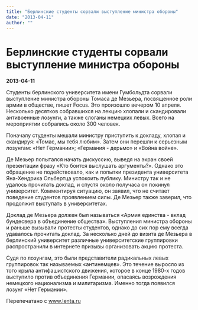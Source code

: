 ```yaml
---
title: "Берлинские студенты сорвали выступление министра обороны"
date: "2013-04-11"
author: ""
---
```


# Берлинские студенты сорвали выступление министра обороны

**2013-04-11** 

Студенты берлинского университета имени Гумбольдта сорвали выступление министра обороны Томаса де Мезьера, посвященное роли армии в обществе, пишет Focus. Это произошло вечером 10 апреля. Несколько десятков собравшихся на лекцию хлопали и скандировали антивоенные лозунги, а также слоганы немецких левых. Всего на мероприятии собрались около 300 человек.



Поначалу студенты мешали министру приступить к докладу, хлопая и скандируя: «Томас, мы тебя любим». Затем они перешли к серьезным лозунгам: «Нет Германии»; «Германия - дерьмо» и «Война войне».



Де Мезьер попытался начать дискуссию, выведя на экран своей презентации фразу «Кто боится выслушать аргументы?». Однако это обращение не подействовало, как и попытки президента университета Яна-Хендрика Ольбертца успокоить публику. Министру так и не удалось прочитать доклад, и спустя около получаса он покинул университет. Комментируя ситуацию, он заявил, что не считает поведение студентов проявлением силы. Де Мезьер также заверил, что продолжит выступать в университетах.



Доклад де Мезьера должен был называться «Армия единства - вклад бундесвера в объединение общества». Выступления министра обороны и раньше вызывали протесты студентов, однако до сих пор ему всегда удавалось прочитать доклад. За несколько дней до визита де Мезьера в берлинский университет различные университетские группировки распространили в интернете призывы организовать акцию протеста.



Судя по лозунгам, это были представители радикальных левых группировок так называемых «антинемцев». Это течение выросло из того крыла антифашистского движения, которое в конце 1980-х годов выступило против объединения Германии, опасаясь возрождения немецкого национализма и милитаризма. Именно тогда появился лозунг «Нет Германии».

Перепечатано с www.lenta.ru